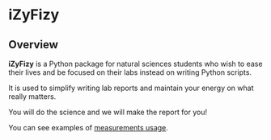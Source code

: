 # iZyFizy

## Overview

**iZyFizy** is a Python package for natural sciences students who wish to ease their lives and be focused on their labs instead on writing Python scripts.

It is used to simplify writing lab reports and maintain your energy on what really matters.

You will do the science and we will make the report for you!

You can see examples of [measurements usage](./docs/measurements.ipynb).

